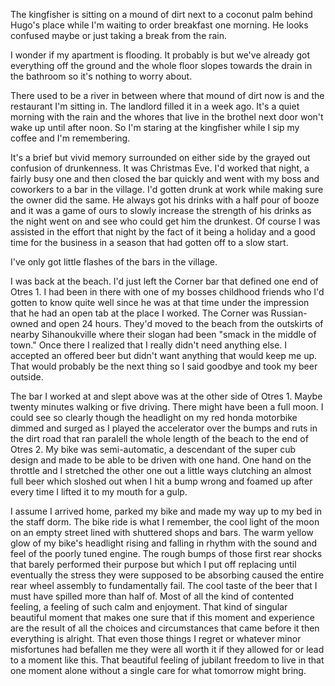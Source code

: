 The kingfisher is sitting on a mound of dirt next to a coconut palm behind Hugo's place while I'm waiting to order breakfast one morning.
He looks confused maybe or just taking a break from the rain.

I wonder if my apartment is flooding.
It probably is but we've already got everything off the ground and the whole floor slopes towards the drain in the bathroom so it's nothing to worry about.

There used to be a river in between where that mound of dirt now is and the restaurant I'm sitting in.
The landlord filled it in a week ago.
It's a quiet morning with the rain and the whores that live in the brothel next door won't wake up until after noon.
So I'm staring at the kingfisher while I sip my coffee and I'm remembering.

It's a brief but vivid memory surrounded on either side by the grayed out confusion of drunkenness.
It was Christmas Eve.
I'd worked that night, a fairly busy one and then closed the bar quickly and went with my boss and coworkers to a bar in the village.
I'd gotten drunk at work while making sure the owner did the same.
He always got his drinks with a half pour of booze and it was a game of ours to slowly increase the strength of his drinks as the night went on and see who could get him the drunkest.
Of course I was assisted in the effort that night by the fact of it being a holiday and a good time for the business in a season that had gotten off to a slow start.


I've only got little flashes of the bars in the village.


I was back at the beach.
I'd just left the Corner bar that defined one end of Otres 1.
I had been in there with one of my bosses childhood friends who I'd gotten to know quite well since he was at that time under the impression that he had an open tab at the place I worked.
The Corner was Russian-owned and open 24 hours.
They'd moved to the beach from the outskirts of nearby Sihanoukville where their slogan had been "smack in the middle of town."
Once there I realized that I really didn't need anything else.
I accepted an offered beer but didn't want anything that would keep me up.
That would probably be the next thing so I said goodbye and took my beer outside.

The bar I worked at and slept above was at the other side of Otres 1.
Maybe twenty minutes walking or five driving.
There might have been a full moon.
I could see so clearly though the headlight on my red honda motorbike dimmed and surged as I played the accelerator over the bumps and ruts in the dirt road that ran paralell the whole length of the beach to the end of Otres 2.
My bike was semi-automatic, a descendant of the super cub design and made to be able to be driven with one hand.
One hand on the throttle and I stretched the other one out a little ways clutching an almost full beer which sloshed out when I hit a bump wrong and foamed up after every time I lifted it to my mouth for a gulp.

I assume I arrived home, parked my bike and made my way up to my bed in the staff dorm.
The bike ride is what I remember, the cool light of the moon on an empty street lined with shuttered shops and bars.
The warm yellow glow of my bike's headlight rising and falling in rhythm with the sound and feel of the poorly tuned engine.
The rough bumps of those first rear shocks that barely performed their purpose but which I put off replacing until eventually the stress they were supposed to be absorbing caused the entire rear wheel assembly to fundamentally fail.
The cool taste of the beer that I must have spilled more than half of.
Most of all the kind of contented feeling, a feeling of such calm and enjoyment.
That kind of singular beautiful moment that makes one sure that if this moment and experience are the result of all the choices and circumstances that came before it then everything is alright.
That even those things I regret or whatever minor misfortunes had befallen me they were all worth it if they allowed for or lead to a moment like this.
That beautiful feeling of jubilant freedom to live in that one moment alone without a single care for what tomorrow might bring.
